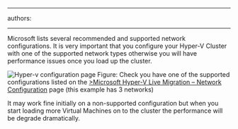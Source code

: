 

---
authors:

---




<span class='intro'> <p>Microsoft lists several recommended and supported network configurations. It is very important that you configure your Hyper-V Cluster with one of the supported network types otherwise you will have performance issues once you load up the cluster.</p> </span>

<img class="ms-rteCustom-ImageArea" alt="Hyper-v configuration page" src="/ITAndNetworking/Rules-to-Better-Hyper-V-Clustering/PublishingImages/config-page.jpg" />
<span class="ms-rteCustom-FigureNormal">Figure&#58; Check you have one of the supported configurations listed on the <a href="http&#58;//technet.microsoft.com/en-us/library/ff428137%28WS.10%29.aspx">&gt;Microsoft Hyper-V Live Migration – Network Configuration</a> page (this example has 3 networks)</span>
<p>It may work fine initially on a non-supported configuration but when you start loading more Virtual Machines on to the cluster the performance will be degrade dramatically.</p>


